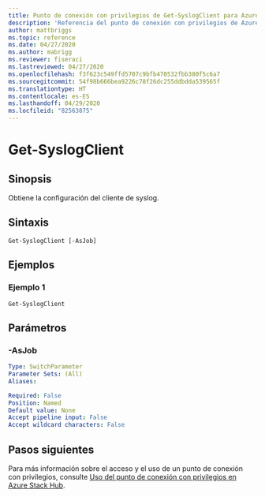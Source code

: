 ```yaml
---
title: Punto de conexión con privilegios de Get-SyslogClient para Azure Stack Hub
description: 'Referencia del punto de conexión con privilegios de Azure Stack para PowerShell: Get-SyslogClient'
author: mattbriggs
ms.topic: reference
ms.date: 04/27/2020
ms.author: mabrigg
ms.reviewer: fiseraci
ms.lastreviewed: 04/27/2020
ms.openlocfilehash: f3f623c549ffd5707c9bfb470532fbb380f5c6a7
ms.sourcegitcommit: 54f98b666bea9226c78f26dc255ddbdda539565f
ms.translationtype: HT
ms.contentlocale: es-ES
ms.lasthandoff: 04/29/2020
ms.locfileid: "82563875"
---
```

# <a name="get-syslogclient"></a>Get-SyslogClient

## <a name="synopsis"></a>Sinopsis
Obtiene la configuración del cliente de syslog.

## <a name="syntax"></a>Sintaxis

```
Get-SyslogClient [-AsJob]
```

## <a name="examples"></a>Ejemplos

### <a name="example-1"></a>Ejemplo 1
```
Get-SyslogClient
```

## <a name="parameters"></a>Parámetros

### <a name="-asjob"></a>-AsJob


```yaml
Type: SwitchParameter
Parameter Sets: (All)
Aliases:

Required: False
Position: Named
Default value: None
Accept pipeline input: False
Accept wildcard characters: False
```
## <a name="next-steps"></a>Pasos siguientes

Para más información sobre el acceso y el uso de un punto de conexión con privilegios, consulte [Uso del punto de conexión con privilegios en Azure Stack Hub](https://docs.microsoft.com/azure-stack/operator/azure-stack-privileged-endpoint).